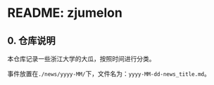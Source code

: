 # README: zjumelon
## 0. 仓库说明

本仓库记录一些浙江大学的大瓜，按照时间进行分类。

事件放置在`./news/yyyy-MM/`下，文件名为：`yyyy-MM-dd-news_title.md`。

